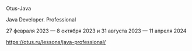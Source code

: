 Otus-Java

Java Developer. Professional

27 февраля 2023 — 8 октября 2023
и
31 августа 2023 — 11 апреля 2024

https://otus.ru/lessons/java-professional/
